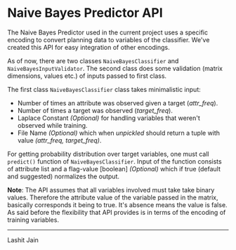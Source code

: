 # Naive Bayes Predictor API

The Naive Bayes Predictor used in the current project uses a specific encoding to convert planning data to variables of the classifier. We've created this API for easy integration of other encodings.

As of now, there are two classes `NaiveBayesClassifier` and `NaiveBayesInputValidator`. The second class does some validation (matrix dimensions, values etc.) of inputs passed to first class.

The first class `NaiveBayesClassifier` class takes minimalistic input:

* Number of times an attribute was observed given a target (*attr_freq*).
* Number of times a target was observed (*target_freq*).
* Laplace Constant *(Optional)* for handling variables that weren't observed while training.
* File Name *(Optional)* which when *unpickled* should return a tuple with value *(attr_freq, target_freq)*.

For getting probability distribution over target variables, one must call `predict()` function of `NaiveBayesClassifier`. Input of the function consists of attribute list and a flag-value [boolean] *(Optional)* which if true (default and suggested) normalizes the output.

**Note**: The API assumes that all variables involved must take take binary values. Therefore the attribute value of the variable passed in the matrix, basically corresponds  it being to true. It's absence means the value is false. As said before the flexibility that API provides is in terms of the encoding of training variables.

***
Lashit Jain